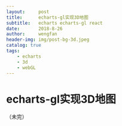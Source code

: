 ```yaml
---
layout:     post
title:      echarts-gl实现3D地图
subtitle:   echarts echarts-gl react
date:       2018-8-26
author:     wengfan
header-img: img/post-bg-3d.jpeg
catalog: true
tags:
    - echarts
    - 3d
    - webGL
---
```


# echarts-gl实现3D地图

（未完）